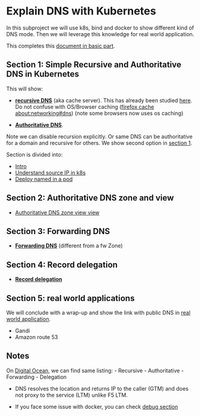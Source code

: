 # Explain DNS with Kubernetes

In this subproject we will use k8s, bind and docker to show different kind of DNS mode.
Then we will leverage this knowledge for real world application.

<!--
We could have used VM instead but os dup etc
-->

This completes this [document in basic part](../1-basic-bind-lxa/p2-1-zz-note-on-recursive-and-authoritative-dns.md).

## Section 1: Simple Recursive and Authoritative DNS in Kubernetes

This will show:

- [**recursive DNS**](./1-bind-in-docker-and-kubernetes/3-deploy-named-in-a-pod.md) (aka cache server). This has already been studied [here](../1-basic-bind-lxa/p1-1-dns-cache.md).
Do not confuse with OS/Browser caching ([firefox cache about:networking#dns](about:networking#dns)) (note some browsers now uses os caching)
<!-- in next I could y, Autoritative only-->
- [**Authoritative DNS**](./1-bind-in-docker-and-kubernetes/3-deploy-named-in-a-pod.md).

Note we can disable recursion explicitly.
Or same DNS can be authoritative for a domain and recursive for others. We show second option in [section 1](./1-bind-in-docker-and-kubernetes/3-deploy-named-in-a-pod.md).

Section is divided into:

- [Intro](1-bind-in-docker-and-kubernetes/1-intro.md)
- [Understand source IP in k8s](1-bind-in-docker-and-kubernetes/2-understand-source-ip-in-k8s.md)
- [Deploy named in a pod](1-bind-in-docker-and-kubernetes/3-deploy-named-in-a-pod.md)  


## Section 2: Authoritative DNS zone and view

- [Authoritative DNS zone view view](./2-bind-views/bind-views.md)

## Section 3: Forwarding DNS 

- [**Forwarding DNS**](./3-bind-forwarders/dns-forwarding.md) (different from a fw Zone) 


## Section 4: Record delegation 
 
- [**Record delegation**](./4-bind-delegation/dns-delegation.md)

## Section 5: real world applications

We will conclude with a wrap-up and show the link with public DNS in [real world application](5-real-own-dns-application/README.md).
- Gandi
- Amazon route 53

## Notes

On [Digital Ocean](https://www.digitalocean.com/community/tutorials/a-comparison-of-dns-server-types-how-to-choose-the-right-dns-configuration), we can find same listing:
    - Recursive
    - Authoritative
    - Forwarding
    - Delegation
    
- DNS resolves the location and returns IP to the caller (GTM) and does not proxy to the service (LTM) unlike F5 LTM.

- If you face some issue with docker, you can check [debug section](./debug/fix-docker-build-issue.md)

<!--
HLD OK
In next part written before we did not check Gandi or AWS API -> OK
-->
